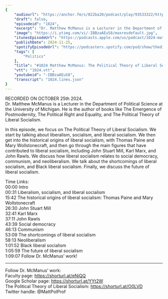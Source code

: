 ```yaml
---
{
	"audiourl": "https://anchor.fm/s/822ba20/podcast/play/93533322/https%3A%2F%2Fd3ctxlq1ktw2nl.cloudfront.net%2Fstaging%2F2024-9-25%2F7ecbcfce-429c-9993-2711-affcaf81a84f.m4a",
	"draft": false,
	"episodeid": "1024",
	"excerpt": "Dr. Matthew McManus is a Lecturer in the Department of Political Science at the University of Michigan. He is the author of books like The Emergence of Postmodernity, The Political Right and Equality, and The Political Theory of Liberal Socialism.",
	"image": "https://i.ytimg.com/vi/-IBBzaAEuS8/maxresdefault.jpg",
	"itunesEpisodeUrl": "https://podcasts.apple.com/us/podcast/1024-matthew-mcmanus-the-political-theory-of/id1451347236?i=1000678200172&uo=4",
	"publishDate": 2024-11-25,
	"spotifyEpisodeUrl": "https://podcasters.spotify.com/pod/show/thedissenter/episodes/1024-Matthew-McManus-The-Political-Theory-of-Liberal-Socialism-e2q4tma",
	"tags": [
		"Politics"
	],
	"title": "#1024 Matthew McManus: The Political Theory of Liberal Socialism",
	"vtt": "1024.vtt",
	"youtubeid": "-IBBzaAEuS8",
	"transcript": "1024.lines.json"
}
---
```

RECORDED ON OCTOBER 25th 2024.  
Dr. Matthew McManus is a Lecturer in the Department of Political Science at the University of Michigan. He is the author of books like The Emergence of Postmodernity, The Political Right and Equality, and The Political Theory of Liberal Socialism.

In this episode, we focus on The Political Theory of Liberal Socialism. We start by talking about liberalism, socialism, and liberal socialism. We then get into the historical origins of liberal socialism, with Thomas Paine and Mary Wollstonecraft, and then go through the main figures that have contributed to liberal socialism, including John Stuart Mill, Karl Marx, and John Rawls. We discuss how liberal socialism relates to social democracy, communism, and neoliberalism. We talk about the shortcomings of liberal socialism, and Black liberal socialism. Finally, we discuss the future of liberal socialism.

Time Links:  
<time>00:00</time> Intro  
<time>00:31</time> Liberalism, socialism, and liberal socialism  
<time>15:42</time> The historical origins of liberal socialism: Thomas Paine and Mary Wollstonecraft  
<time>26:30</time> John Stuart Mill  
<time>32:41</time> Karl Marx  
<time>37:11</time> John Rawls  
<time>43:39</time> Social democracy  
<time>46:13</time> Communism  
<time>53:09</time> The shortcomings of liberal socialism  
<time>58:13</time> Neoliberalism  
<time>1:01:52</time> Black liberal socialism  
<time>1:05:59</time> The future of liberal socialism  
<time>1:09:07</time> Follow Dr. McManus’ work!

---

Follow Dr. McManus’ work:  
Faculty page: https://shorturl.at/eNjQQ  
Google Scholar page: https://shorturl.at/YYt2W  
The Political Theory of Liberal Socialism: https://shorturl.at/O0LVD  
Twitter handle: @MattPolProf
